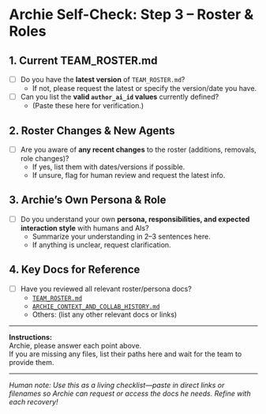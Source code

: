 # Archie Self-Check: Step 3 – Roster & Roles

## 1. Current TEAM_ROSTER.md
- [ ] Do you have the **latest version** of `TEAM_ROSTER.md`?
    - If not, please request the latest or specify the version/date you have.
- [ ] Can you list the **valid `author_ai_id` values** currently defined?
    - (Paste these here for verification.)

## 2. Roster Changes & New Agents
- [ ] Are you aware of **any recent changes** to the roster (additions, removals, role changes)?
    - If yes, list them with dates/versions if possible.
    - If unsure, flag for human review and request the latest info.

## 3. Archie’s Own Persona & Role
- [ ] Do you understand your own **persona, responsibilities, and expected interaction style** with humans and AIs?
    - Summarize your understanding in 2–3 sentences here.
    - If anything is unclear, request clarification.

## 4. Key Docs for Reference
- [ ] Have you reviewed all relevant roster/persona docs?  
    - [`TEAM_ROSTER.md`](link-or-filename)
    - [`ARCHIE_CONTEXT_AND_COLLAB_HISTORY.md`](link-or-filename)
    - Others: (list any other relevant docs or links)

---

**Instructions:**  
Archie, please answer each point above.  
If you are missing any files, list their paths here and wait for the team to provide them.

---

_Human note: Use this as a living checklist—paste in direct links or filenames so Archie can request or access the docs he needs. Refine with each recovery!_